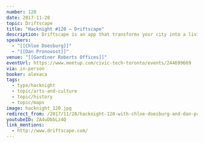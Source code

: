 ```yaml
---
number: 120
date: 2017-11-28
topic: Driftscape
title: "Hacknight #120 – Driftscape"
description: Driftscape is an app that transforms your city into a living museum. You can learn about where you are, on your own schedule, from diverse local experts. Our presentation will discuss the Driftscape platform which enables local organizations to share site-specific arts, culture and history content. We believe that creating a platform where diverse stories can be shared will inspire a greater understanding of the spaces we inhabit and the people we share them with.
speakers:
  - "[[Chloe Doesburg]]"
  - "[[Dan Pronovost]]"
venue: "[[Gardiner Roberts Offices]]"
eventUrl: https://www.meetup.com/civic-tech-toronto/events/244699669
via: in-person
booker: alexaca
tags:
  - type/hacknight
  - topic/arts-and-culture
  - topic/history
  - topic/maps
image: hacknight_120.jpg
redirect_from: /2017/11/28/hacknight-120-with-chloe-doesburg-and-dan-pronovost/
youtubeID: ZA4uDbbLz4Q
link_mentions:
  - http://www.driftscape.com/
---
```

